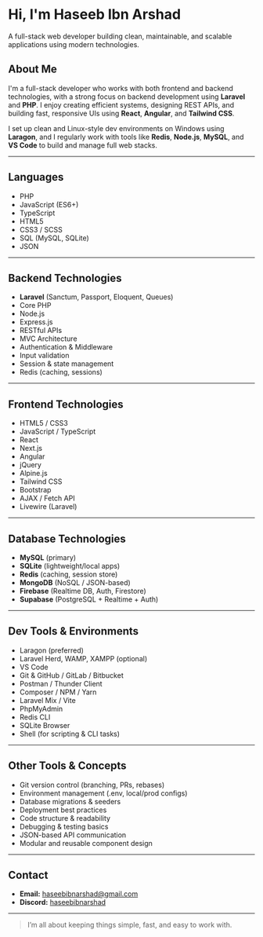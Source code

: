 # Hi, I'm Haseeb Ibn Arshad

A full-stack web developer building clean, maintainable, and scalable applications using modern technologies.

## About Me

I'm a full-stack developer who works with both frontend and backend technologies, with a strong focus on backend development using **Laravel** and **PHP**. I enjoy creating efficient systems, designing REST APIs, and building fast, responsive UIs using **React**, **Angular**, and **Tailwind CSS**.

I set up clean and Linux-style dev environments on Windows using **Laragon**, and I regularly work with tools like **Redis**, **Node.js**, **MySQL**, and **VS Code** to build and manage full web stacks.

---

## Languages

- PHP
- JavaScript (ES6+)
- TypeScript
- HTML5
- CSS3 / SCSS
- SQL (MySQL, SQLite)
- JSON
---

## Backend Technologies

- **Laravel** (Sanctum, Passport, Eloquent, Queues)
- Core PHP
- Node.js
- Express.js
- RESTful APIs
- MVC Architecture
- Authentication & Middleware
- Input validation
- Session & state management
- Redis (caching, sessions)

---

## Frontend Technologies

- HTML5 / CSS3
- JavaScript / TypeScript
- React
- Next.js
- Angular
- jQuery
- Alpine.js
- Tailwind CSS
- Bootstrap
- AJAX / Fetch API
- Livewire (Laravel)

---

## Database Technologies

- **MySQL** (primary)
- **SQLite** (lightweight/local apps)
- **Redis** (caching, session store)
- **MongoDB** (NoSQL / JSON-based)
- **Firebase** (Realtime DB, Auth, Firestore)
- **Supabase** (PostgreSQL + Realtime + Auth)

---

## Dev Tools & Environments

- Laragon (preferred)
- Laravel Herd, WAMP, XAMPP (optional)
- VS Code
- Git & GitHub / GitLab / Bitbucket
- Postman / Thunder Client
- Composer / NPM / Yarn
- Laravel Mix / Vite
- PhpMyAdmin
- Redis CLI
- SQLite Browser
- Shell (for scripting & CLI tasks)

---

## Other Tools & Concepts

- Git version control (branching, PRs, rebases)
- Environment management (.env, local/prod configs)
- Database migrations & seeders
- Deployment best practices
- Code structure & readability
- Debugging & testing basics
- JSON-based API communication
- Modular and reusable component design

---

## Contact

- **Email:** [haseebibnarshad@gmail.com](mailto:haseebibnarshad@gmail.com)
- **Discord:** [haseebibnarshad](https://discord.com/users/1237277307857797144)


---

> I’m all about keeping things simple, fast, and easy to work with.

